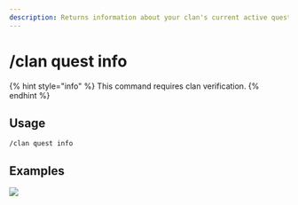 ```yaml
---
description: Returns information about your clan's current active quest.
---
```


# /clan quest info

{% hint style="info" %}
This command requires clan verification.
{% endhint %}

## Usage

```
/clan quest info
```

## Examples

![](https://forkman.vercel.app/_media/examples/clan/quest/info-0.png)